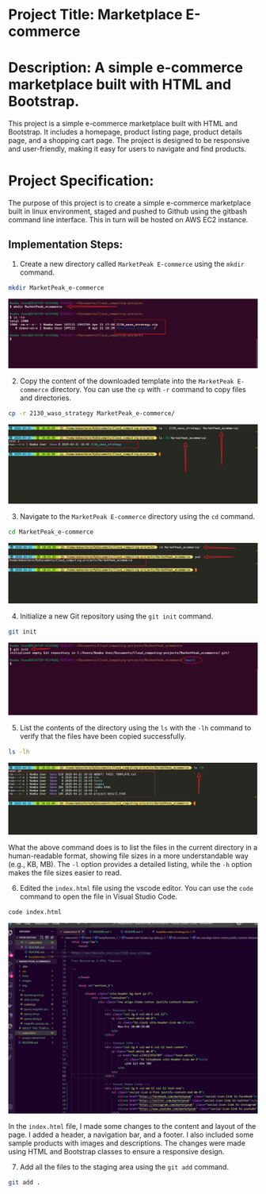 # Project Title: Marketplace E-commerce
# Description: A simple e-commerce marketplace built with HTML and Bootstrap.
This project is a simple e-commerce marketplace built with HTML and Bootstrap. It includes a homepage, product listing page, product details page, and a shopping cart page. The project is designed to be responsive and user-friendly, making it easy for users to navigate and find products.
# Project Specification:
The purpose of this project is to create a simple e-commerce marketplace built in linux environment, staged and pushed to Github using the gitbash command line interface. This in turn will be hosted on AWS EC2 instance.

## Implementation Steps:
1. Create a new directory called `MarketPeak E-commerce` using the `mkdir` command.
```bash
mkdir MarketPeak_e-commerce
```
![](./img/01.png)

2. Copy the content of the downloaded template into the `MarketPeak E-commerce` directory. You can use the `cp` with `-r` command to copy files and directories.
```bash
cp -r 2130_waso_strategy MarketPeak_e-commerce/ 
```
![](./img/02.png)

3. Navigate to the `MarketPeak E-commerce` directory using the `cd` command.
```bash
cd MarketPeak_e-commerce
```
![](./img/03.png)

4. Initialize a new Git repository using the `git init` command.
```bash
git init
```
![](./img/05.png)

5. List the contents of the directory using the `ls` with the `-lh` command to verify that the files have been copied successfully.
```bash
ls -lh
```
![](./img/04.png)

What the above command does is to list the files in the current directory in a human-readable format, showing file sizes in a more understandable way (e.g., KB, MB). The `-l` option provides a detailed listing, while the `-h` option makes the file sizes easier to read.


6. Edited the `index.html` file using the vscode editor. You can use the `code` command to open the file in Visual Studio Code.
```bash
code index.html
```
![](./img/06.png)

In the `index.html` file, I made some changes to the content and layout of the page. I added a header, a navigation bar, and a footer. I also included some sample products with images and descriptions. The changes were made using HTML and Bootstrap classes to ensure a responsive design.

7. Add all the files to the staging area using the `git add` command.
```bash
git add .
```


